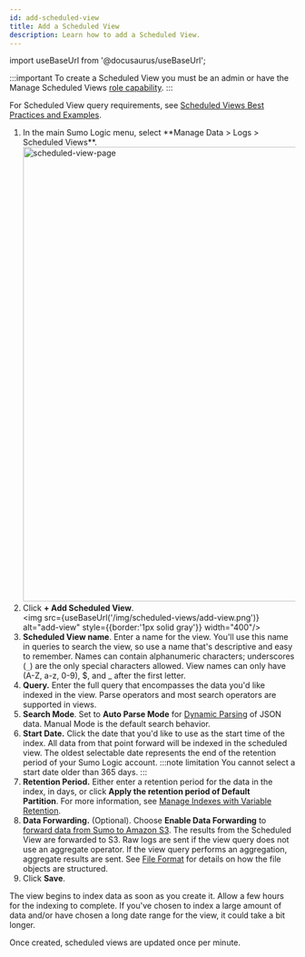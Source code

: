 ```yaml
---
id: add-scheduled-view
title: Add a Scheduled View
description: Learn how to add a Scheduled View.
---
```

import useBaseUrl from '@docusaurus/useBaseUrl';

:::important
To create a Scheduled View you must be an admin or have the Manage Scheduled Views [role capability](../users-roles/users/multi-account-access.md).
:::

For Scheduled View query requirements, see [Scheduled Views Best Practices and Examples](scheduled-views-best-practices.md). 

1. <!--Kanso [**Classic UI**](/docs/get-started/sumo-logic-ui/). Kanso--> In the main Sumo Logic menu, select **Manage Data > Logs > Scheduled Views**. <!--Kanso <br/>[**New UI**](/docs/get-started/sumo-logic-ui-new/). In the top menu select **Configuration**, and then under **Logs** select **Scheduled Views**. You can also click the **Go To...** menu at the top of the screen and select **Scheduled Views**. Kanso--><br/><img src={useBaseUrl('/img/scheduled-views/scheduled-view-page.png')} alt="scheduled-view-page" style={{border:'1px solid gray'}} width="800"/>
1. Click **+ Add Scheduled View**.<br/><img src={useBaseUrl('/img/scheduled-views/add-view.png')} alt="add-view" style={{border:'1px solid gray'}} width="400"/>
1. **Scheduled View name**. Enter a name for the view. You'll use this name in queries to search the view, so use a name that's descriptive and easy to remember. Names can contain alphanumeric characters; underscores (`_`) are the only special characters allowed. View names can only have (A-Z, a-z, 0-9), $, and _ after the first letter.
1. **Query.** Enter the full query that encompasses the data you'd like indexed in the view. Parse operators and most search operators are supported in views.
1. **Search Mode**. Set to **Auto Parse Mode** for [Dynamic Parsing](../../search/get-started-with-search/build-search/dynamic-parsing.md) of JSON data. Manual Mode is the default search behavior.
1. **Start Date.** Click the date that you'd like to use as the start time of the index. All data from that point forward will be indexed in the scheduled view. The oldest selectable date represents the end of the retention period of your Sumo Logic account.
    :::note limitation
    You cannot select a start date older than 365 days.
    :::
1. **Retention Period.** Either enter a retention period for the data in the index, in days, or click **Apply the retention period of Default Partition**. For more information, see [Manage Indexes with Variable Retention](../partitions/manage-indexes-variable-retention.md).
1. **Data Forwarding.** (Optional). Choose **Enable Data Forwarding** to [forward data from Sumo to Amazon S3](../data-forwarding/amazon-s3-bucket.md). The results from the Scheduled View are forwarded to S3. Raw logs are sent if the view query does not use an aggregate operator. If the view query performs an aggregation, aggregate results are sent. See [File Format](../data-forwarding/amazon-s3-bucket.md) for details on how the file objects are structured.
1. Click **Save**.

The view begins to index data as soon as you create it. Allow a few hours for the indexing to complete. If you've chosen to index a large amount of data and/or have chosen a long date range for the view, it could take a bit longer.

Once created, scheduled views are updated once per minute. 
